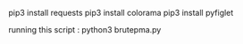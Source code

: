 pip3 install requests
pip3 install colorama
pip3 install pyfiglet

running this script :
python3 brutepma.py
